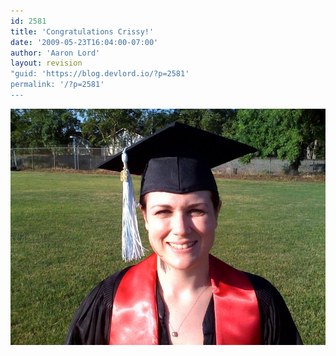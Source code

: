 ```yaml
---
id: 2581
title: 'Congratulations Crissy!'
date: '2009-05-23T16:04:00-07:00'
author: 'Aaron Lord'
layout: revision
"guid: 'https://blog.devlord.io/?p=2581'
permalink: '/?p=2581'
---
```


<p class="mobile-photo"><a href="/assets/img/2011/10/photo-792709.jpg"><img src="/assets/img/2011/10/photo-792709.jpg?w=300" border="0" alt="" /></a></p><div class="blogger-post-footer"><img width='1' height='1' src="/congratulations-crissy/"' /></div>